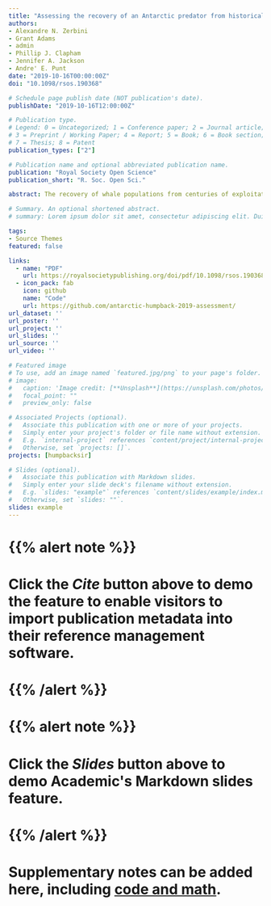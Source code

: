 ```yaml
---
title: "Assessing the recovery of an Antarctic predator from historical exploitation"
authors:
- Alexandre N. Zerbini
- Grant Adams
- admin
- Phillip J. Clapham
- Jennifer A. Jackson
- Andre' E. Punt
date: "2019-10-16T00:00:00Z"
doi: "10.1098/rsos.190368"

# Schedule page publish date (NOT publication's date).
publishDate: "2019-10-16T12:00:00Z"

# Publication type.
# Legend: 0 = Uncategorized; 1 = Conference paper; 2 = Journal article;
# 3 = Preprint / Working Paper; 4 = Report; 5 = Book; 6 = Book section;
# 7 = Thesis; 8 = Patent
publication_types: ["2"]

# Publication name and optional abbreviated publication name.
publication: "Royal Society Open Science"
publication_short: "R. Soc. Open Sci."

abstract: The recovery of whale populations from centuries of exploitation will have important management and ecological implications due to greater exposure to anthropogenic activities and increasing prey consumption. Here, a Bayesian population model integrates catch data, estimates of abundance, and information on genetics and biology to assess the recovery of western South Atlantic (WSA) humpback whales (**Megaptera novaeangliae*). Modelling scenarios evaluated the sensitivity of model outputs resulting from the use of different data, different model assumptions and uncertainty in catch allocation and in accounting for whales killed but not landed. A long period of exploitation drove WSA humpback whales to the brink of extinction. They declined from nearly 27 000 (95% PI = 22 800–33 000) individuals in 1830 to only 450 (95% PI = 200–1400) whales in the mid-1950s. Protection led to a strong recovery and the current population is estimated to be at 93% (95% PI = 73–100%) of its pre-exploitation size. The recovery of WSA humpback whales may result in large removals of their primary prey, the Antarctic krill (*Euphausia superba*), and has the potential to modify the community structure in their feeding grounds. Continued monitoring is needed to understand how these whales will respond to modern threats and to climate-driven changes to their habitats.

# Summary. An optional shortened abstract.
# summary: Lorem ipsum dolor sit amet, consectetur adipiscing elit. Duis posuere tellus ac convallis placerat. Proin tincidunt magna sed ex sollicitudin condimentum.

tags:
- Source Themes
featured: false

links:
  - name: "PDF"
    url: https://royalsocietypublishing.org/doi/pdf/10.1098/rsos.190368
  - icon_pack: fab
    icon: github
    name: "Code"
    url: https://github.com/antarctic-humpback-2019-assessment/
url_dataset: ''
url_poster: ''
url_project: ''
url_slides: ''
url_source: ''
url_video: ''

# Featured image
# To use, add an image named `featured.jpg/png` to your page's folder. 
# image:
#   caption: 'Image credit: [**Unsplash**](https://unsplash.com/photos/jdD8gXaTZsc)'
#   focal_point: ""
#   preview_only: false

# Associated Projects (optional).
#   Associate this publication with one or more of your projects.
#   Simply enter your project's folder or file name without extension.
#   E.g. `internal-project` references `content/project/internal-project/index.md`.
#   Otherwise, set `projects: []`.
projects: [humpbacksir]

# Slides (optional).
#   Associate this publication with Markdown slides.
#   Simply enter your slide deck's filename without extension.
#   E.g. `slides: "example"` references `content/slides/example/index.md`.
#   Otherwise, set `slides: ""`.
slides: example
---
```


# {{% alert note %}}
# Click the *Cite* button above to demo the feature to enable visitors to import publication metadata into their reference management software.
# {{% /alert %}}

# {{% alert note %}}
# Click the *Slides* button above to demo Academic's Markdown slides feature.
# {{% /alert %}}

# Supplementary notes can be added here, including [code and math](https://sourcethemes.com/academic/docs/writing-markdown-latex/).
